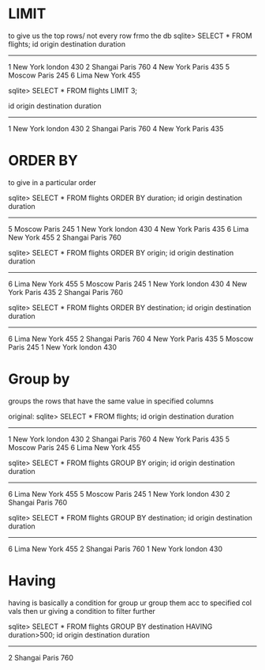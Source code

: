 # LIMIT
to give us the top rows/ not every row frmo the db 
sqlite> SELECT * FROM flights;
id  origin    destination  duration
--  --------  -----------  --------
1   New York  london       430
2   Shangai   Paris        760
4   New York  Paris        435
5   Moscow    Paris        245
6   Lima      New York     455

sqlite> SELECT * FROM flights LIMIT 3;

id  origin    destination  duration
--  --------  -----------  --------
1   New York  london       430
2   Shangai   Paris        760
4   New York  Paris        435


# ORDER BY
to give in a particular order 

sqlite> SELECT * FROM flights ORDER BY duration;
id  origin    destination  duration
--  --------  -----------  --------
5   Moscow    Paris        245
1   New York  london       430
4   New York  Paris        435
6   Lima      New York     455
2   Shangai   Paris        760


sqlite> SELECT * FROM flights ORDER BY origin;
id  origin    destination  duration
--  --------  -----------  --------
6   Lima      New York     455
5   Moscow    Paris        245
1   New York  london       430
4   New York  Paris        435
2   Shangai   Paris        760


sqlite> SELECT * FROM flights ORDER BY destination;
id  origin    destination  duration
--  --------  -----------  --------
6   Lima      New York     455
2   Shangai   Paris        760
4   New York  Paris        435
5   Moscow    Paris        245
1   New York  london       430


# Group by 
groups the rows that have the same value in specified  columns

original: 
sqlite> SELECT * FROM flights;
id  origin    destination  duration
--  --------  -----------  --------
1   New York  london       430
2   Shangai   Paris        760
4   New York  Paris        435
5   Moscow    Paris        245
6   Lima      New York     455


sqlite> SELECT * FROM flights GROUP BY origin;
id  origin    destination  duration
--  --------  -----------  --------
6   Lima      New York     455
5   Moscow    Paris        245
1   New York  london       430
2   Shangai   Paris        760

sqlite> SELECT * FROM flights GROUP BY destination;
id  origin    destination  duration
--  --------  -----------  --------
6   Lima      New York     455
2   Shangai   Paris        760
1   New York  london       430


# Having 
having is basically a condition for group ur group them acc to specified col vals 
then ur giving a condition
to filter further 

sqlite> SELECT * FROM flights GROUP BY destination HAVING duration>500;
id  origin   destination  duration
--  -------  -----------  --------
2   Shangai  Paris        760

